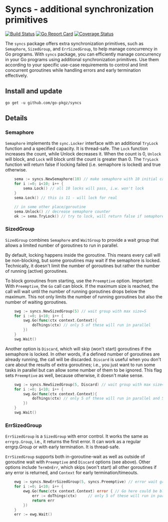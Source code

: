 # Syncs - additional synchronization primitives 

[![Build Status](https://github.com/go-pkgz/syncs/workflows/build/badge.svg)](https://github.com/go-pkgz/syncs/actions) [![Go Report Card](https://goreportcard.com/badge/github.com/go-pkgz/syncs)](https://goreportcard.com/report/github.com/go-pkgz/syncs) [![Coverage Status](https://coveralls.io/repos/github/go-pkgz/syncs/badge.svg?branch=master)](https://coveralls.io/github/go-pkgz/syncs?branch=master)

The `syncs` package offers extra synchronization primitives, such as `Semaphore`, `SizedGroup`, and `ErrSizedGroup`, to help manage concurrency in Go programs. With `syncs` package, you can efficiently manage concurrency in your Go programs using additional synchronization primitives. Use them according to your specific use-case requirements to control and limit concurrent goroutines while handling errors and early termination effectively.

## Install and update

`go get -u github.com/go-pkgz/syncs`

## Details

### Semaphore

`Semaphore` implements the `sync.Locker` interface with an additional `TryLock` function and a specified capacity. 
It is thread-safe. The `Lock` function increases the count, while Unlock decreases it. When the count is 0, `Unlock` will block, and `Lock` will block until the count is greater than 0. The `TryLock` function will return false if locking failed (i.e. semaphore is locked) and true otherwise.

```go
	sema := syncs.NewSemaphore(10) // make semaphore with 10 initial capacity
	for i :=0; i<10; i++ {
		sema.Lock() // all 10 locks will pass, i.w. won't lock
	}
	sema.Lock() // this is 11 - will lock for real

	// in some other place/goroutine
	sema.Unlock() // decrease semaphore counter
	ok := sema.TryLock() // try to lock, will return false if semaphore is locked 
```

### SizedGroup

`SizedGroup` combines `Semaphore` and `WaitGroup` to provide a wait group that allows a limited number of goroutines to run in parallel.

By default, locking happens inside the goroutine. This means every call will be non-blocking, but some goroutines may wait if the semaphore is locked. Technically, it doesn't limit the number of goroutines but rather the number of running (active) goroutines.

To block goroutines from starting, use the `Preemptive` option. Important: With `Preemptive`, the `Go` call can block. If the maximum size is reached, the call will wait until the number of running goroutines drops below the maximum. This not only limits the number of running goroutines but also the number of waiting goroutines.


```go
	swg := syncs.NewSizedGroup(5) // wait group with max size=5
	for i :=0; i<10; i++ {
		swg.Go(func(ctx context.Context){
			doThings(ctx) // only 5 of these will run in parallel
	    })
	}
	swg.Wait()
```

Another option is `Discard`, which will skip (won't start) goroutines if the semaphore is locked. In other words, if a defined number of goroutines are already running, the call will be discarded. `Discard` is useful when you don't care about the results of extra goroutines; i.e., you just want to run some tasks in parallel but can allow some number of them to be ignored. This flag sets `Preemptive` as well, because otherwise, it doesn't make sense.


```go
	swg := syncs.NewSizedGroup(5, Discard) // wait group with max size=5 and discarding extra goroutines
	for i :=0; i<10; i++ {
		swg.Go(func(ctx context.Context){
			doThings(ctx) // only 5 of these will run in parallel and 5 other can be discarded
		})
	}
	swg.Wait()
```


### ErrSizedGroup

`ErrSizedGroup` is a `SizedGroup` with error control. It works the same as `errgrp.Group`, i.e., it returns the first error. 
It can work as a regular errgrp.Group or with early termination. It is thread-safe.


`ErrSizedGroup` supports both in-goroutine-wait as well as outside of goroutine wait with `Preemptive` and `Discard` options (see above). Other options include `TermOnErr`, which skips (won't start) all other goroutines if any error is returned, and `Context` for early termination/timeouts.


```go
	ewg := syncs.NewErrSizedGroup(5, syncs.Preemptive) // error wait group with max size=5, don't try to start more if any error happened
	for i :=0; i<10; i++ {
		ewg.Go(func(ctx context.Context) error { // Go here could be blocked if trying to run >5 at the same time 
			err := doThings(ctx)     // only 5 of these will run in parallel
			return err
		})
	}
	err := ewg.Wait()
```


